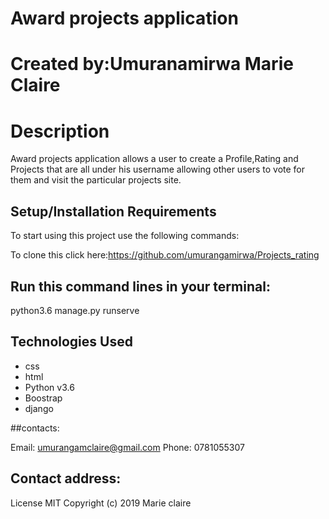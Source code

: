 # Award projects application
# Created by:Umuranamirwa Marie Claire
# Description
Award projects application allows a user to create a Profile,Rating and Projects that are all under his username allowing other users to vote for them and visit the particular projects site.

## Setup/Installation Requirements
To start using this project use the following commands:

To clone this click here:https://github.com/umurangamirwa/Projects_rating

## Run this command lines in your terminal:

python3.6 manage.py runserve

## Technologies Used
* css 
* html 
* Python v3.6 
* Boostrap
* django

##contacts:

Email: umurangamclaire@gmail.com
Phone: 0781055307

## Contact address:
License
MIT Copyright (c) 2019 Marie claire






